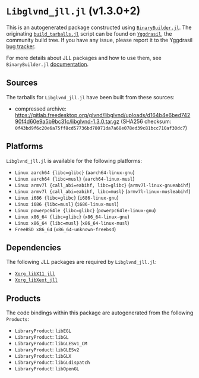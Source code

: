 # `Libglvnd_jll.jl` (v1.3.0+2)

This is an autogenerated package constructed using [`BinaryBuilder.jl`](https://github.com/JuliaPackaging/BinaryBuilder.jl). The originating [`build_tarballs.jl`](https://github.com/JuliaPackaging/Yggdrasil/blob/7e67ae783027f1fbc1c53d9643bc6bad64a1cb5b/L/Libglvnd/build_tarballs.jl) script can be found on [`Yggdrasil`](https://github.com/JuliaPackaging/Yggdrasil/), the community build tree.  If you have any issue, please report it to the Yggdrasil [bug tracker](https://github.com/JuliaPackaging/Yggdrasil/issues).

For more details about JLL packages and how to use them, see `BinaryBuilder.jl` [documentation](https://juliapackaging.github.io/BinaryBuilder.jl/dev/jll/).

## Sources

The tarballs for `Libglvnd_jll.jl` have been built from these sources:

* compressed archive: https://gitlab.freedesktop.org/glvnd/libglvnd/uploads/d164b4e6bed74290f4d60e9a5b9bc31c/libglvnd-1.3.0.tar.gz (SHA256 checksum: `0f43bd9f6c20e6a75ff8cd57736bd78071da7a68e078ed39c81bcc710af30dc7`)

## Platforms

`Libglvnd_jll.jl` is available for the following platforms:

* `Linux aarch64 {libc=glibc}` (`aarch64-linux-gnu`)
* `Linux aarch64 {libc=musl}` (`aarch64-linux-musl`)
* `Linux armv7l {call_abi=eabihf, libc=glibc}` (`armv7l-linux-gnueabihf`)
* `Linux armv7l {call_abi=eabihf, libc=musl}` (`armv7l-linux-musleabihf`)
* `Linux i686 {libc=glibc}` (`i686-linux-gnu`)
* `Linux i686 {libc=musl}` (`i686-linux-musl`)
* `Linux powerpc64le {libc=glibc}` (`powerpc64le-linux-gnu`)
* `Linux x86_64 {libc=glibc}` (`x86_64-linux-gnu`)
* `Linux x86_64 {libc=musl}` (`x86_64-linux-musl`)
* `FreeBSD x86_64` (`x86_64-unknown-freebsd`)

## Dependencies

The following JLL packages are required by `Libglvnd_jll.jl`:

* [`Xorg_libX11_jll`](https://github.com/JuliaBinaryWrappers/Xorg_libX11_jll.jl)
* [`Xorg_libXext_jll`](https://github.com/JuliaBinaryWrappers/Xorg_libXext_jll.jl)

## Products

The code bindings within this package are autogenerated from the following `Products`:

* `LibraryProduct`: `libEGL`
* `LibraryProduct`: `libGL`
* `LibraryProduct`: `libGLESv1_CM`
* `LibraryProduct`: `libGLESv2`
* `LibraryProduct`: `libGLX`
* `LibraryProduct`: `libGLdispatch`
* `LibraryProduct`: `libOpenGL`
